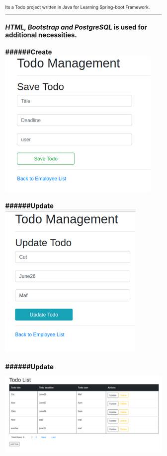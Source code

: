 Its a Todo project written in Java for Learning Spring-boot Framework.
***
*HTML, Bootstrap and PostgreSQL* is used for additional necessities.
---
######Create
![Create](https://github.com/sayma-code/Todo/blob/main/Screenshot%20from%202021-06-07%2019-13-59.png)
---
######Update
![Update](https://github.com/sayma-code/Todo/blob/main/Screenshot%20from%202021-06-07%2019-18-24.png)
---
######Update
---
![Index](https://github.com/sayma-code/Todo/blob/main/Screenshot%20from%202021-06-07%2019-13-42.png)
